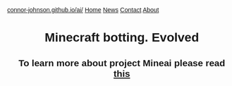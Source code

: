 <html>
<head>
<meta name="viewport" content="width=device-width, initial-scale=1">
<style>
    #Center {
                text-align: center;
            }
body {
  margin: 0;
  font-family: Arial, Helvetica, sans-serif;
}

.topnav {
  overflow: hidden;
  background-color: #333;
}

.topnav a {
  float: left;
  color: #f2f2f2;
  text-align: center;
  padding: 14px 16px;
  text-decoration: none;
  font-size: 17px;
}

.topnav a:hover {
  background-color: #ddd;
  color: black;
}

.topnav a.active {
  background-color: #4CAF50;
  color: white;
}
</style>
</head>
<body>

<div class="topnav">
  <a class="active" href="https://connor-johnson.github.io/ai/">connor-johnson.github.io/ai/</a>
  <a class="active" href="#home">Home</a>
  <a href="#news">News</a>
  <a href="#contact">Contact</a>
  <a href="#about">About</a>
</div>

<div style="padding-left:16px">
    <h1 id="Center">Minecraft botting. Evolved</h1>
    <h2 id="Center">To learn more about project Mineai please read <a href="learnmore.md">this</a></h2>
</div>

</body>
</html>
